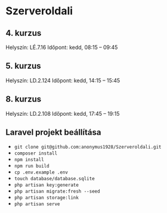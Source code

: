 # Szerveroldali

## 4. kurzus

Helyszín: LÉ.7.16
Időpont: kedd, 08:15 – 09:45

## 5. kurzus

Helyszín: LD.2.124
Időpont: kedd, 14:15 – 15:45

## 8. kurzus

Helyszín: LD.2.108
Időpont: kedd, 17:45 – 19:15

## Laravel projekt beállítása

- `git clone git@github.com:anonymus1928/Szerveroldali.git`
- `composer install`
- `npm install`
- `npm run build`
- `cp .env.example .env`
- `touch database/database.sqlite`
- `php artisan key:generate`
- `php artisan migrate:fresh --seed`
- `php artisan storage:link`
- `php artisan serve`
